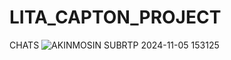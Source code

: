 # LITA_CAPTON_PROJECT
CHATS
![AKINMOSIN SUBRTP 2024-11-05 153125](https://github.com/user-attachments/assets/ec0d44e7-f629-4c38-993d-a922b68cc801)
